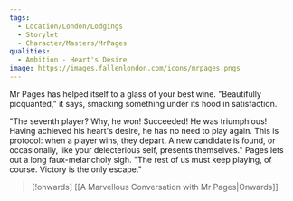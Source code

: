 ```yaml
---
tags:
  - Location/London/Lodgings 
  - Storylet
  - Character/Masters/MrPages
qualities:
  - Ambition - Heart's Desire
image: https://images.fallenlondon.com/icons/mrpages.pngs
---
```

Mr Pages has helped itself to a glass of your best wine. "Beautifully picquanted," it says, smacking something under its hood in satisfaction.

"The seventh player? Why, he won! Succeeded! He was triumphious! Having achieved his heart's desire, he has no need to play again. This is protocol: when a player wins, they depart. A new candidate is found, or occasionally, like your delecterious self, presents themselves." Pages lets out a long faux-melancholy sigh. "The rest of us must keep playing, of course. Victory is the only escape."


> [!onwards] [[A Marvellous Conversation with Mr Pages|Onwards]]
